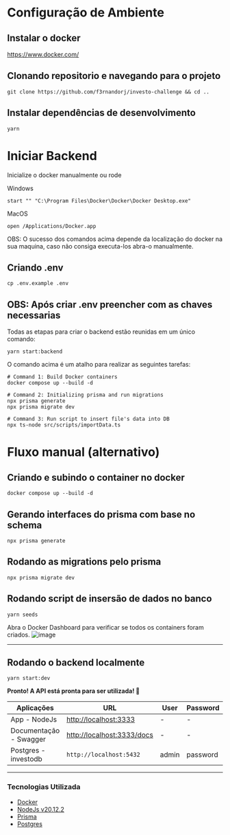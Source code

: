 # Configuração de Ambiente

## Instalar o docker

https://www.docker.com/

## Clonando repositorio e navegando para o projeto
```shell script
git clone https://github.com/f3rnandorj/investo-challenge && cd ..
```

## Instalar dependências de desenvolvimento
```shell script
yarn
```

# Iniciar Backend

Inicialize o docker manualmente ou rode

Windows
```shell script
start "" "C:\Program Files\Docker\Docker\Docker Desktop.exe"
```
MacOS
```shell script
open /Applications/Docker.app
```

OBS: O sucesso dos comandos acima depende da localização do docker na sua maquina, caso não consiga executa-los abra-o manualmente.

## Criando .env
```shell script
cp .env.example .env
```
## OBS: Após criar .env preencher com as chaves necessarias

Todas as etapas para criar o backend estão reunidas em um único comando:

```shell script
yarn start:backend
```

O comando acima é um atalho para realizar as seguintes tarefas:

```shell script
# Command 1: Build Docker containers
docker compose up --build -d

# Command 2: Initializing prisma and run migrations
npx prisma generate
npx prisma migrate dev

# Command 3: Run script to insert file's data into DB
npx ts-node src/scripts/importData.ts
```

# Fluxo manual (alternativo)

## Criando e subindo o container no docker
```shell script
docker compose up --build -d
```

## Gerando interfaces do prisma com base no schema
```shell script
npx prisma generate
```

## Rodando as migrations pelo prisma
```shell script
npx prisma migrate dev
```

## Rodando script de insersão de dados no banco
```shell script
yarn seeds
```

Abra o Docker Dashboard para verificar se todos os containers foram criados.
![image](https://github.com/user-attachments/assets/9af2966a-32a5-410b-984d-a05b99dea90a)

---

## Rodando o backend localmente
```shell script
yarn start:dev
```

**Pronto! A API está pronta para ser utilizada! 🥳**

Aplicações | URL | User | Password
--- | --- | --- | ---
App - NodeJs | <http://localhost:3333> | - | -
Documentação - Swagger | <http://localhost:3333/docs> | - | -
Postgres - investodb | `http://localhost:5432` | admin | password

---

### Tecnologias Utilizada

- [Docker][l-docker]
- [NodeJs v20.12.2][l-nodejs]
- [Prisma][l-prisma]
- [Postgres][l-postgres]

[l-docker]: https://www.docker.com
[l-nodejs]: https://nodejs.org
[l-prisma]: https://www.prisma.io
[l-postgres]: https://hub.docker.com/_/postgres
